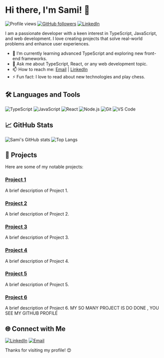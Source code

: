 # Hi there, I'm Sami! 👋

![Profile views](https://github.com/muhammadsami987123) 
[![GitHub followers](https://img.shields.io/github/followers/muhammadsami987123?label=Follow&style=social)](https://github.com/muhammadsami987123)
[![LinkedIn](https://img.shields.io/badge/LinkedIn-blue?style=flat&logo=linkedin&logoColor=white)](https://www.linkedin.com/in/yourprofile)

I am a passionate developer with a keen interest in TypeScript, JavaScript, and web development. I love creating projects that solve real-world problems and enhance user experiences.

- 🌱 I’m currently learning advanced TypeScript and exploring new front-end frameworks.
- 💬 Ask me about TypeScript, React, or any web development topic.
- 📫 How to reach me: [Email](mailto:your-email@example.com) | [LinkedIn](https://www.linkedin.com/in/yourprofile)
- ⚡ Fun fact: I love to read about new technologies and play chess.

## 🛠️ Languages and Tools

![TypeScript](https://img.shields.io/badge/-TypeScript-007ACC?style=flat&logo=typescript&logoColor=white)
![JavaScript](https://img.shields.io/badge/-JavaScript-F7DF1E?style=flat&logo=javascript&logoColor=black)
![React](https://img.shields.io/badge/-React-61DAFB?style=flat&logo=react&logoColor=black)
![Node.js](https://img.shields.io/badge/-Node.js-339933?style=flat&logo=node.js&logoColor=white)
![Git](https://img.shields.io/badge/-Git-F05032?style=flat&logo=git&logoColor=white)
![VS Code](https://img.shields.io/badge/-VS%20Code-007ACC?style=flat&logo=visual-studio-code&logoColor=white)


## 📈 GitHub Stats

![Sami's GitHub stats](https://github-readme-stats.vercel.app/api?username=muhammadsami987123&show_icons=true&theme=radical)
![Top Langs](https://github-readme-stats.vercel.app/api/top-langs/?username=muhammadsami987123&layout=compact&theme=radical)

## 📂 Projects

Here are some of my notable projects:

### [Project 1](https://github.com/muhammadsami987123/adventure-game)
A brief description of Project 1. 

### [Project 2](https://github.com/muhammadsami987123/ATM-Machine)
A brief description of Project 2.

### [Project 3](https://github.com/muhammadsami987123/word_counter)
A brief description of Project 3.

### [Project 4](https://github.com/muhammadsami987123/number-guessing-game)
A brief description of Project 4.

### [Project 5](https://github.com/muhammadsami987123/Currency-Converter)
A brief description of Project 5.

### [Project 6](https://github.com/muhammadsami987123/Simple-calculator)
A brief description of Project 6.
MY SO MANY PROJECT IS DO DONE , YOU SEE MY GITHUB PROFILE
## 🌐 Connect with Me

[![LinkedIn](https://img.shields.io/badge/LinkedIn-blue?style=flat&logo=linkedin&logoColor=white)](https://www.linkedin.com/in/muhammad-sami-3aa6102b8/)
[![Email](https://img.shields.io/badge/Email-D14836?style=flat&logo=gmail&logoColor=white)](mailto:m.samiwaseem1234@gmail.com)

Thanks for visiting my profile! 😊
